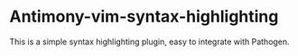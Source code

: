 # Antimony-vim-syntax-highlighting

This is a simple syntax highlighting plugin, easy to integrate with Pathogen.



